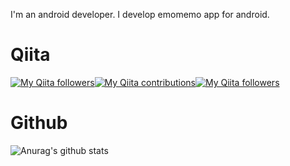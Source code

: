 I'm an android developer.
I develop emomemo app for android. 

# Qiita

[![My Qiita followers](https://qiita-badge.apiapi.app/s/kaleidot725/posts.svg)](http://qiita.com/kaleidot725)[![My Qiita contributions](https://qiita-badge.apiapi.app/s/kaleidot725/contributions.svg)](http://qiita.com/kaleidot725)[![My Qiita followers](https://qiita-badge.apiapi.app/s/kaleidot725/followers.svg)](http://qiita.com/kaleidot725)
                
# Github

![Anurag's github stats](https://github-readme-stats.vercel.app/api?username=kaleidot725&show_icons=true&theme=radical) 
